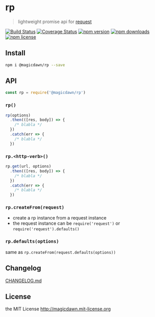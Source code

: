 # rp

> lightweight promise api for [request](https://github.com/request/request#requestoptions-callback)

[![Build Status](https://img.shields.io/travis/magicdawn/rp.svg?style=flat-square)](https://travis-ci.org/magicdawn/rp)
[![Coverage Status](https://img.shields.io/codecov/c/github/magicdawn/rp.svg?style=flat-square)](https://codecov.io/gh/magicdawn/rp)
[![npm version](https://img.shields.io/npm/v/%40magicdawn/rp.svg?style=flat-square)](https://www.npmjs.com/package/@magicdawn/rp)
[![npm downloads](https://img.shields.io/npm/dm/%40magicdawn/rp.svg?style=flat-square)](https://www.npmjs.com/package/@magicdawn/rp)
[![npm license](https://img.shields.io/npm/l/%40magicdawn/rp.svg?style=flat-square)](http://magicdawn.mit-license.org)

## Install

```sh
npm i @magicdawn/rp --save
```

## API

```js
const rp = require('@magicdawn/rp')
```

### `rp()`

```js
rp(options)
  .then(([res, body]) => {
    /* blabla */
  })
  .catch(err => {
    /* blabla */
  })
```

### `rp.<http-verb>()`

```js
rp.get(url, options)
  .then(([res, body]) => {
    /* blabla */
  })
  .catch(err => {
    /* blabla */
  })
```

### `rp.createFrom(request)`

- create a rp instance from a request instance
- the request instance can be `require('request')` or `require('request').defaults()`

### `rp.defaults(options)`

same as `rp.createFrom(request.defaults(options))`

## Changelog

[CHANGELOG.md](CHANGELOG.md)

## License

the MIT License http://magicdawn.mit-license.org
